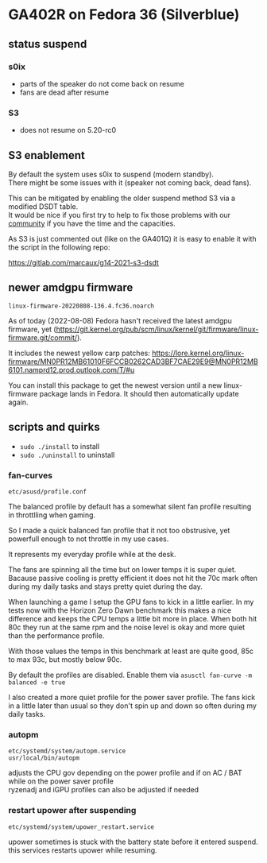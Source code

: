 # GA402R on Fedora 36 (Silverblue)

## status suspend

### s0ix

- parts of the speaker do not come back on resume
- fans are dead after resume

### S3

- does not resume on 5.20-rc0

## S3 enablement
By default the system uses s0ix to suspend (modern standby).<br>
There might be some issues with it (speaker not coming back, dead fans).

This can be mitigated by enabling the older suspend method S3 via a modified DSDT table.<br>
It would be nice if you first try to help to fix those problems with our [community](https://www.asus-linux.org) if you have the time and the capacities.

As S3 is just commented out (like on the GA401Q) it is easy to enable it with the script in the following repo:

https://gitlab.com/marcaux/g14-2021-s3-dsdt

## newer amdgpu firmware
`linux-firmware-20220808-136.4.fc36.noarch`

As of today (2022-08-08) Fedora hasn't received the latest amdgpu firmware, yet (https://git.kernel.org/pub/scm/linux/kernel/git/firmware/linux-firmware.git/commit/).

It includes the newest yellow carp patches:
https://lore.kernel.org/linux-firmware/MN0PR12MB61010F6FCCB0262CAD3BF7CAE29E9@MN0PR12MB6101.namprd12.prod.outlook.com/T/#u

You can install this package to get the newest version until a new linux-firmware package lands in Fedora. It should then automatically update again.

## scripts and quirks
- `sudo ./install` to install
- `sudo ./uninstall` to uninstall

### fan-curves
`etc/asusd/profile.conf`

The balanced profile by default has a somewhat silent fan profile resulting in throttlling when gaming.

So I made a quick balanced fan profile that it not too obstrusive, yet powerfull enough to not throttle in my use cases.

It represents my everyday profile while at the desk.

The fans are spinning all the time but on lower temps it is super quiet.
Bacause passive cooling is pretty efficient it does not hit the 70c mark often during my daily tasks and stays pretty quiet during the day.

When launching a game I setup the GPU fans to kick in a little earlier.
In my tests now with the Horizon Zero Dawn benchmark this makes a nice difference and keeps the CPU temps a little bit more in place.
When both hit 80c they run at the same rpm and the noise level is okay and more quiet than the performance profile.

With those values the temps in this benchmark at least are quite good, 85c to max 93c, but mostly below 90c.

By default the profiles are disabled. Enable them via `asusctl fan-curve -m balanced -e true`

I also created a more quiet profile for the power saver profile. The fans kick in a little later than usual so they don't spin up and down so often during my daily tasks.

### autopm
`etc/systemd/system/autopm.service`<br>
`usr/local/bin/autopm`

adjusts the CPU gov depending on the power profile and if on AC / BAT while on the power saver profile<br>
ryzenadj and iGPU profiles can also be adjusted if needed

### restart upower after suspending
`etc/systemd/system/upower_restart.service`

upower sometimes is stuck with the battery state before it entered suspend.
this services restarts upower while resuming.
